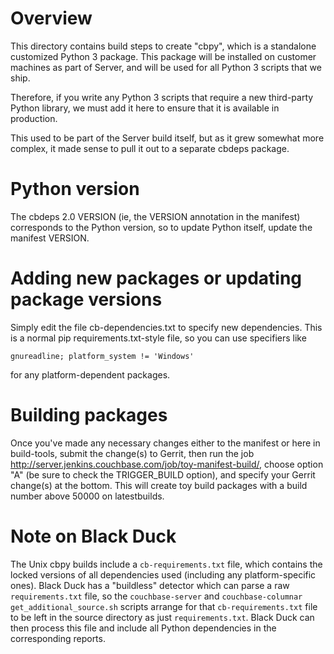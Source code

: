 # Overview

This directory contains build steps to create "cbpy", which is a
standalone customized Python 3 package. This package will be installed
on customer machines as part of Server, and will be used for all Python
3 scripts that we ship.

Therefore, if you write any Python 3 scripts that require a new third-party
Python library, we must add it here to ensure that it is available in
production.

This used to be part of the Server build itself, but as it grew somewhat
more complex, it made sense to pull it out to a separate cbdeps package.

# Python version

The cbdeps 2.0 VERSION (ie, the VERSION annotation in the manifest)
corresponds to the Python version, so to update Python itself, update
the manifest VERSION.

# Adding new packages or updating package versions

Simply edit the file cb-dependencies.txt to specify new dependencies.
This is a normal pip requirements.txt-style file, so you can use
specifiers like

    gnureadline; platform_system != 'Windows'

for any platform-dependent packages.

# Building packages

Once you've made any necessary changes either to the manifest or here in
build-tools, submit the change(s) to Gerrit, then run the job
http://server.jenkins.couchbase.com/job/toy-manifest-build/, choose
option "A" (be sure to check the TRIGGER_BUILD option), and specify your
Gerrit change(s) at the bottom. This will create toy build packages with
a build number above 50000 on latestbuilds.

# Note on Black Duck

The Unix cbpy builds include a `cb-requirements.txt` file, which
contains the locked versions of all dependencies used (including any
platform-specific ones). Black Duck has a "buildless" detector which can
parse a raw `requirements.txt` file, so the `couchbase-server` and
`couchbase-columnar` `get_additional_source.sh` scripts arrange for that
`cb-requirements.txt` file to be left in the source directory as just
`requirements.txt`. Black Duck can then process this file and include
all Python dependencies in the corresponding reports.
